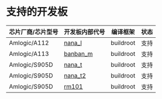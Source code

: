 # 支持的开发板

芯片厂商/芯片型号 | 开发板内部代号 | 编译框架 | 状态
--- | --- | --- | ---
Amlogic/A112 | [nana_l](./amlogic/usermanual_s905d.md) | buildroot | 支持
Amlogic/A113 | [banban_m](./amlogic/usermanual_a113.md) | buildroot | 支持
Amlogic/S905D | [nana_t](./amlogic/usermanual_s905d.md) | buildroot | 支持
Amlogic/S905D | [nana_t2](./amlogic/usermanual_s905d.md) | buildroot | 支持
Amlogic/S905D | [rm101](./amlogic/usermanual_s905d.md) | buildroot | 支持
